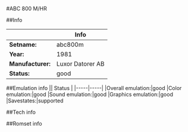 #ABC 800 M/HR

##Info

||Info|
|-----|-----|
|**Setname:**|abc800m
|**Year:**|1981
|**Manufacturer:**|Luxor Datorer AB
|**Status:**|good

##Emulation info
|| Status |
|-----|-----|
|Overall emulation:|good
|Color emulation:|good
|Sound emulation:|good
|Graphics emulation:|good
|Savestates:|supported

##Tech info

##Romset info

<!--- START OF EDITED COMMENT DO NOT TOUCH TEXT ABOVE-->
